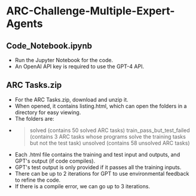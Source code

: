 # ARC-Challenge-Multiple-Expert-Agents

## Code_Notebook.ipynb
- Run the Jupyter Notebook for the code.
- An OpenAI API key is required to use the GPT-4 API.

## ARC Tasks.zip
- For the ARC Tasks.zip, download and unzip it.
- When opened, it contains listing.html, which can open the folders in a directory for easy viewing.
- The folders are:
- >solved (contains 50 solved ARC tasks)
  >train_pass_but_test_failed (contains 3 ARC tasks whose programs solve the training tasks but not the test task)
  >unsolved (contains 58 unsolved ARC tasks)
- Each .html file contains the training and test input and outputs, and GPT's output (if code compiles).
- GPT's test output is only provided if it passes all the training inputs.
- There can be up to 2 iterations for GPT to use environmental feedback to refine the code.
- If there is a compile error, we can go up to 3 iterations.



